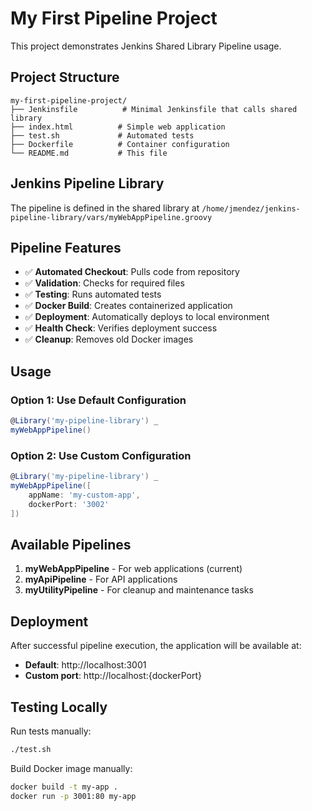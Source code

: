 # My First Pipeline Project

This project demonstrates Jenkins Shared Library Pipeline usage.

## Project Structure
```
my-first-pipeline-project/
├── Jenkinsfile          # Minimal Jenkinsfile that calls shared library
├── index.html          # Simple web application
├── test.sh             # Automated tests
├── Dockerfile          # Container configuration
└── README.md           # This file
```

## Jenkins Pipeline Library

The pipeline is defined in the shared library at `/home/jmendez/jenkins-pipeline-library/vars/myWebAppPipeline.groovy`

## Pipeline Features

- ✅ **Automated Checkout**: Pulls code from repository
- ✅ **Validation**: Checks for required files
- ✅ **Testing**: Runs automated tests
- ✅ **Docker Build**: Creates containerized application
- ✅ **Deployment**: Automatically deploys to local environment
- ✅ **Health Check**: Verifies deployment success
- ✅ **Cleanup**: Removes old Docker images

## Usage

### Option 1: Use Default Configuration
```groovy
@Library('my-pipeline-library') _
myWebAppPipeline()
```

### Option 2: Use Custom Configuration
```groovy
@Library('my-pipeline-library') _
myWebAppPipeline([
    appName: 'my-custom-app',
    dockerPort: '3002'
])
```

## Available Pipelines

1. **myWebAppPipeline** - For web applications (current)
2. **myApiPipeline** - For API applications
3. **myUtilityPipeline** - For cleanup and maintenance tasks

## Deployment

After successful pipeline execution, the application will be available at:
- **Default**: http://localhost:3001
- **Custom port**: http://localhost:{dockerPort}

## Testing Locally

Run tests manually:
```bash
./test.sh
```

Build Docker image manually:
```bash
docker build -t my-app .
docker run -p 3001:80 my-app
```